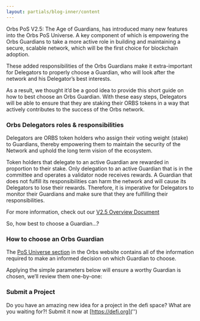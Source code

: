 ```yaml
---
layout: partials/blog-inner/content
---
```


Orbs PoS V2.5: The Age of Guardians, has introduced many new features into the Orbs PoS Universe. A key component of which is empowering the Orbs Guardians to take a more active role in building and maintaining a secure, scalable network, which will be the first choice for blockchain adoption.

These added responsibilities of the Orbs Guardians make it extra-important for Delegators to properly choose a Guardian, who will look after the network and his Delegator’s best interests.

As a result, we thought it’d be a good idea to provide this short guide on how to best choose an Orbs Guardian. With these easy steps, Delegators will be able to ensure that they are staking their ORBS tokens in a way that actively contributes to the success of the Orbs network.

### Orbs Delegators roles & responsibilities

Delegators are ORBS token holders who assign their voting weight (stake) to Guardians, thereby empowering them to maintain the security of the Network and uphold the long term vision of the ecosystem.

Token holders that delegate to an active Guardian are rewarded in proportion to their stake. Only delegation to an active Guardian that is in the committee and operates a validator node receives rewards. A Guardian that does not fulfill its responsibilities can harm the network and will cause its Delegators to lose their rewards. Therefore, it is imperative for Delegators to monitor their Guardians and make sure that they are fulfilling their responsibilities.

For more information, check out our [V2.5 Overview Document](https://www.orbs.com/white-papers/orbs-pos-v2-the-age-of-guardians/)

So, how best to choose a Guardian…?

### How to choose an Orbs Guardian

The [PoS Universe section](/pos-universe) in the Orbs website contains all of the information required to make an informed decision on which Guardian to choose.

Applying the simple parameters below will ensure a worthy Guardian is chosen, we’ll review them one-by-one:

### Submit a Project

Do you have an amazing new idea for a project in the defi space? What are you waiting for?! Submit it now at [https://defi.org]('')
